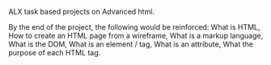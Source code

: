 ALX task based projects on Advanced html.

By the end of the project, the following would be reinforced: 
What is HTML,
How to create an HTML page from a wireframe,
What is a markup language,
What is the DOM,
What is an element / tag,
What is an attribute,
What the purpose of each HTML tag.